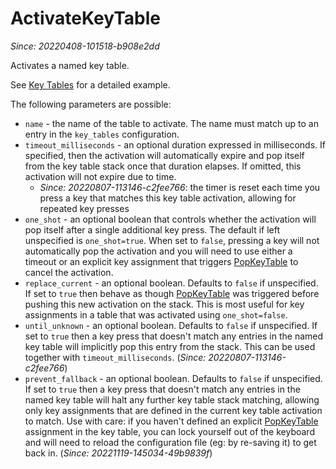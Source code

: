 # ActivateKeyTable

*Since: 20220408-101518-b908e2dd*

Activates a named key table.

See [Key Tables](../../key-tables.md) for a detailed example.

The following parameters are possible:

* `name` - the name of the table to activate.  The name must match up to an entry in the `key_tables` configuration.
* `timeout_milliseconds` - an optional duration expressed in milliseconds. If specified, then the activation will automatically expire and pop itself from the key table stack once that duration elapses.  If omitted, this activation will not expire due to time.
  * *Since: 20220807-113146-c2fee766*: the timer is reset each time you press a key that matches this key table activation, allowing for repeated key presses
* `one_shot` - an optional boolean that controls whether the activation will pop itself after a single additional key press.  The default if left unspecified is `one_shot=true`. When set to `false`, pressing a key will not automatically pop the activation and you will need to use either a timeout or an explicit key assignment that triggers [PopKeyTable](PopKeyTable.md) to cancel the activation.
* `replace_current` - an optional boolean. Defaults to `false` if unspecified. If set to `true` then behave as though [PopKeyTable](PopKeyTable.md) was triggered before pushing this new activation on the stack.  This is most useful for key assignments in a table that was activated using `one_shot=false`.
* `until_unknown` - an optional boolean. Defaults to `false` if unspecified. If set to `true` then a key press that doesn't match any entries in the named key table will implicitly pop this entry from the stack. This can be used together with `timeout_milliseconds`. (*Since: 20220807-113146-c2fee766*)
* `prevent_fallback` - an optional boolean. Defaults to `false` if unspecified.
  If set to `true` then a key press that doesn't match any entries in the named
  key table will halt any further key table stack matching, allowing only key
  assignments that are defined in the current key table activation to match.
  Use with care: if you haven't defined an explicit
  [PopKeyTable](PopKeyTable.md) assignment in the key table, you can lock
  yourself out of the keyboard and will need to reload the configuration file
  (eg: by re-saving it) to get back in. (*Since: 20221119-145034-49b9839f*)
